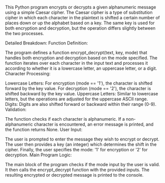 This Python program encrypts or decrypts a given alphanumeric message using a simple Caesar cipher. The Caesar cipher is a type of substitution cipher in which each character in the plaintext is shifted a certain number of places down or up the alphabet based on a key. The same key is used for both encryption and decryption, but the operation differs slightly between the two processes.

Detailed Breakdown:
Function Definition:

The program defines a function encrypt_decrypt(text, key, mode) that handles both encryption and decryption based on the mode specified.
The function iterates over each character in the input text and processes it according to whether it is a lowercase letter, an uppercase letter, or a digit.
Character Processing:

Lowercase Letters:
For encryption (mode == '1'), the character is shifted forward by the key value.
For decryption (mode == '2'), the character is shifted backward by the key value.
Uppercase Letters:
Similar to lowercase letters, but the operations are adjusted for the uppercase ASCII range.
Digits:
Digits are also shifted forward or backward within their range (0-9).
Validation:

The function checks if each character is alphanumeric. If a non-alphanumeric character is encountered, an error message is printed, and the function returns None.
User Input:

The user is prompted to enter the message they wish to encrypt or decrypt.
The user then provides a key (an integer) which determines the shift in the cipher.
Finally, the user specifies the mode: '1' for encryption or '2' for decryption.
Main Program Logic:

The main block of the program checks if the mode input by the user is valid.
It then calls the encrypt_decrypt function with the provided inputs.
The resulting encrypted or decrypted message is printed to the console.
